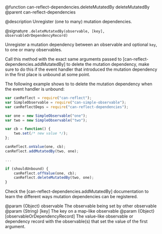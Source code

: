 @function can-reflect-dependencies.deleteMutatedBy deleteMutatedBy
@parent can-reflect-dependencies

@description Unregister (one to many) mutation dependencies.

@signature `.deleteMutatedBy(observable, [key], observableOrDependencyRecord)`

Unregister a mutation dependency between an observable and optional `key`, to one 
or many observables.

Call this method with the exact same arguments passed to [can-reflect-dependencies.addMutatedBy] 
to delete the mutation dependency, make sure to do this if the event handler that 
introduced the mutation dependency in the first place is unbound at some point.

The following example shows to to delete the mutation dependency when the event
handler is unbound: 

```js
var canReflect = require("can-reflect");
var SimpleObservable = require("can-simple-observable");
var canReflectDeps = require("can-reflect-dependencies");

var one = new SimpleObservable("one");
var two = new SimpleObservable("two");

var cb = function() {
	two.set(/* new value */);
};

canReflect.onValue(one, cb);
canReflect.addMutatedBy(two, one);

...

if (shouldUnbound) {
	canReflect.offValue(one, cb);
	canReflect.deleteMutatedBy(two, one);
}
```

Check the [can-reflect-dependencies.addMutatedBy] documentation to learn the 
different ways mutation dependencies can be registered.

@param {Object} observable The observable being set by other observable 
@param {String} [key] The key on a map-like observable
@param {Object} [observableOrDependencyRecord] The value-like observable or 
	dependency record with the observable(s) that set the value of the first
	argument.
